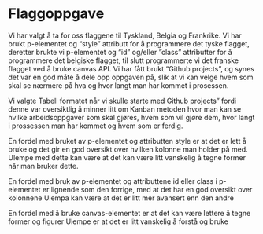 
<h1><strong>Flaggoppgave</strong></h1> 

Vi har valgt å ta for oss flaggene til Tyskland, Belgia og Frankrike. Vi har brukt p-elementet og “style” attributt for å programmere det tyske flagget, deretter brukte vi p-elementet og “id” og/eller ”class” attributter for å programmere det belgiske flagget, til slutt programmerte vi det franske flagget ved å bruke canvas API.
Vi har fått brukt “Github projects”, og synes det var en god måte å dele opp oppgaven på, slik at vi kan velge hvem som skal se nærmere på hva og hvor langt man har kommet i prosessen.

Vi valgte Tabell formatet når vi skulle starte med Github projects” fordi denne var oversiktlig å minner litt om Kanban metoden hvor man kan se hvilke arbeidsoppgaver som skal gjøres, hvem som vil gjøre dem, hvor langt i prossessen man har kommet og hvem som er ferdig.

En fordel med bruket av p-elementet og attributten style er at det er lett å bruke og det gir en god oversikt over hvilken kolonne man holder på med.
Ulempe med dette kan være at det kan være litt vanskelig å tegne former når man bruker dette.

En fordel med bruk av p-elementet og attributtene id eller class i p-elementet er lignende som den forrige, med at det har en god oversikt over kolonnene
Ulempa kan være at det er litt mer avansert enn den andre

En fordel med å bruke canvas-elementet er at det kan være lettere å tegne former og figurer
Ulempe er at det er litt vanskelig å forstå og bruke
